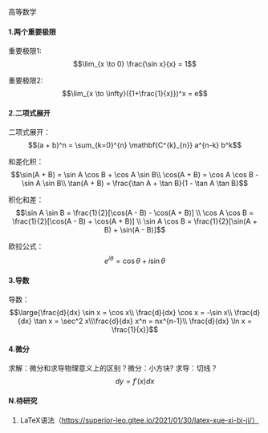 高等数学

#### 1.两个重要极限

重要极限1:	$$\lim_{x \to 0} \frac{\sin x}{x} = 1$$

重要极限2:	$$\lim_{x \to \infty}({1+\frac{1}{x}})^x = e$$



#### 2.二项式展开

二项式展开：$$(a + b)^n = \sum_{k=0}^{n} \mathbf{C^{k}_{n}} a^{n-k} b^k$$



和差化积：$$\sin(A + B) = \sin A \cos B + \cos A \sin B\\
\cos(A + B) = \cos A \cos B - \sin A \sin B\\
\tan(A + B) = \frac{\tan A + \tan B}{1 - \tan A \tan B}$$



积化和差：$$\sin A \sin B = \frac{1}{2}[\cos(A - B) - \cos(A + B)] \\
\cos A \cos B = \frac{1}{2}[\cos(A - B) + \cos(A + B)] \\
\sin A \cos B = \frac{1}{2}[\sin(A + B) + \sin(A - B)]$$



欧拉公式：$$e^{i\theta} = \cos \theta + i \sin \theta$$

#### 3.导数

导数：$$\large{\frac{d}{dx} \sin x = \cos x\\
\frac{d}{dx} \cos x = -\sin x\\
\frac{d}{dx} \tan x = \sec^2 x\\\frac{d}{dx} x^n = nx^{n-1}\\
\frac{d}{dx} \ln x = \frac{1}{x}}$$



#### 4.微分

求解：微分和求导物理意义上的区别？微分：小方块?  求导：切线？
$$
dy  =  f'(x)dx
$$







#### N.待研究

1. LaTeX语法（https://superior-leo.gitee.io/2021/01/30/latex-xue-xi-bi-ji/）

